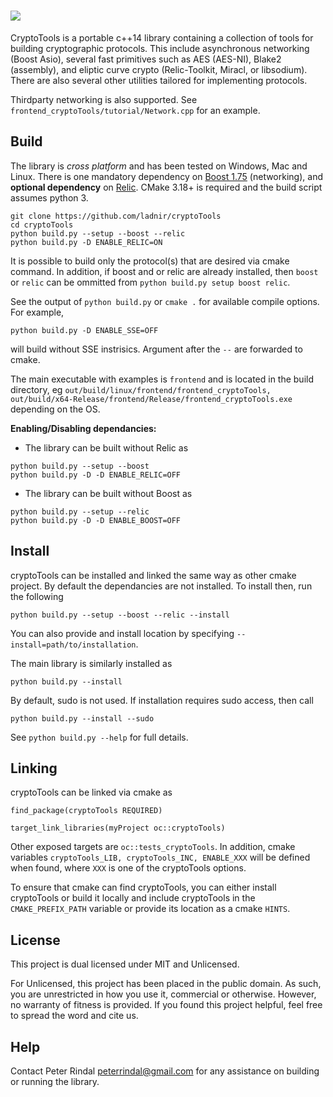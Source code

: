 ![](https://github.com/ladnir/cryptoTools/blob/master/title.PNG)
=====


CryptoTools is a portable c++14 library containing a collection of tools for building cryptographic protocols. This include asynchronous networking (Boost Asio), several fast primitives such as AES (AES-NI), Blake2 (assembly), and eliptic curve crypto (Relic-Toolkit, Miracl, or libsodium). There are also several other utilities tailored for implementing protocols.

Thirdparty networking is also supported. See `frontend_cryptoTools/tutorial/Network.cpp` for an example.
  

 

## Build
 
The library is *cross platform* and has been tested on Windows, Mac and Linux. 
There is one mandatory dependency on [Boost 1.75](http://www.boost.org/) (networking),
and **optional dependency** on
[Relic](https://github.com/relic-toolkit/relic). CMake 3.18+ is required and the build script assumes python 3.
 

```
git clone https://github.com/ladnir/cryptoTools
cd cryptoTools
python build.py --setup --boost --relic
python build.py -D ENABLE_RELIC=ON
```
It is possible to build only the protocol(s) that are desired via cmake command. In addition, if boost and or relic are already installed, then `boost` or `relic` can be ommitted from `python build.py setup boost relic`.

See the output of `python build.py` or `cmake .` for available compile options. For example, 
```
python build.py -D ENABLE_SSE=OFF
```
will build without SSE instrisics. Argument after the `--` are forwarded to cmake.

The main executable with examples is `frontend` and is located in the build directory, eg `out/build/linux/frontend/frontend_cryptoTools, out/build/x64-Release/frontend/Release/frontend_cryptoTools.exe` depending on the OS. 

**Enabling/Disabling dependancies:**
 * The library can be built without Relic as
```
python build.py --setup --boost
python build.py -D -D ENABLE_RELIC=OFF
```
 * The library can be built without Boost as
```
python build.py --setup --relic
python build.py -D -D ENABLE_BOOST=OFF
```
 

## Install

cryptoTools can be installed and linked the same way as other cmake project. By default the dependancies are not installed. To install then, run the following
```
python build.py --setup --boost --relic --install
```
You can also provide and install location by specifying `--install=path/to/installation`.

The main library is similarly installed as
```
python build.py --install 
```

By default, sudo is not used. If installation requires sudo access, then call
```
python build.py --install --sudo
```
See `python build.py --help` for full details.


## Linking
cryptoTools can be linked via cmake as
```
find_package(cryptoTools REQUIRED)

target_link_libraries(myProject oc::cryptoTools)
```
Other exposed targets are `oc::tests_cryptoTools`. In addition, cmake variables `cryptoTools_LIB, cryptoTools_INC, ENABLE_XXX` will be defined when found, where `XXX` is one of the cryptoTools options.

To ensure that cmake can find cryptoTools, you can either install cryptoTools or build it locally and include cryptoTools in the `CMAKE_PREFIX_PATH` variable or provide its location as a cmake `HINTS`.


 ## License
This project is dual licensed under MIT and Unlicensed.

For Unlicensed, this project has been placed in the public domain. As such, you are unrestricted in how you use it, 
commercial or otherwise. However, no warranty of fitness is provided. If you found this project 
helpful, feel free to spread the word and cite us.
 

 
 
 
## Help
 
Contact Peter Rindal peterrindal@gmail.com for any assistance on building or running the library.
 
